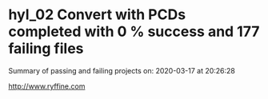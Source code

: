 # hyl_02 Convert with PCDs completed with 0 % success and 177 failing files

Summary of passing and failing projects on: 2020-03-17 at 20:26:28

http://www.ryffine.com
